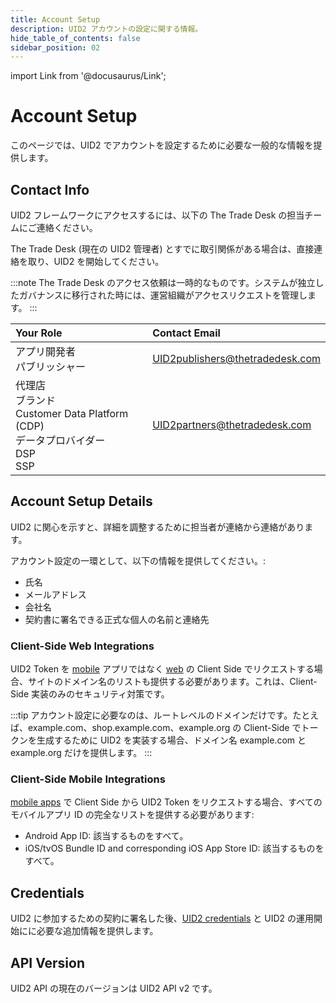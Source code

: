 ```yaml
---
title: Account Setup
description: UID2 アカウントの設定に関する情報。
hide_table_of_contents: false
sidebar_position: 02
---
```


import Link from '@docusaurus/Link';

# Account Setup

このページでは、UID2 でアカウントを設定するために必要な一般的な情報を提供します。

## Contact Info

UID2 フレームワークにアクセスするには、以下の The Trade Desk の担当チームにご連絡ください。

The Trade Desk (現在の UID2 管理者) とすでに取引関係がある場合は、直接連絡を取り、UID2 を開始してください。

:::note
The Trade Desk のアクセス依頼は一時的なものです。システムが独立したガバナンスに移行された時には、運営組織がアクセスリクエストを管理します。
:::

| Your Role | Contact Email |
| :--- | :--- |
| アプリ開発者<br/>パブリッシャー                                  | UID2publishers@thetradedesk.com |
| 代理店<br/>ブランド<br/>Customer Data Platform (CDP)<br/>データプロバイダー<br/>DSP<br/>SSP | UID2partners@thetradedesk.com   |

## Account Setup Details

UID2 に関心を示すと、詳細を調整するために担当者が連絡から連絡があります。

アカウント設定の一環として、以下の情報を提供してください。:
* 氏名
* メールアドレス
* 会社名
* 契約書に署名できる正式な個人の名前と連絡先

### Client-Side Web Integrations

UID2 Token を [mobile](../overviews/overview-publishers.md#mobile-integrations) アプリではなく [web](../overviews/overview-publishers.md#web-integrations) の Client Side でリクエストする場合、サイトのドメイン名のリストも提供する必要があります。これは、Client-Side 実装のみのセキュリティ対策です。

:::tip
アカウント設定に必要なのは、ルートレベルのドメインだけです。たとえば、example.com、shop.example.com、example.org の Client-Side でトークンを生成するために UID2 を実装する場合、ドメイン名 example.com と example.org だけを提供します。
:::

### Client-Side Mobile Integrations

[mobile apps](../overviews/overview-publishers.md#mobile-integrations) で Client Side から UID2 Token をリクエストする場合、すべてのモバイルアプリ ID の完全なリストを提供する必要があります:

- Android App ID: 該当するものをすべて。
- iOS/tvOS Bundle ID and corresponding iOS App Store ID: 該当するものをすべて。

## Credentials

UID2 に参加するための契約に署名した後、[UID2 credentials](gs-credentials.md) と UID2 の運用開始にに必要な追加情報を提供します。

## API Version

UID2 API の現在のバージョンは UID2 API v2 です。
